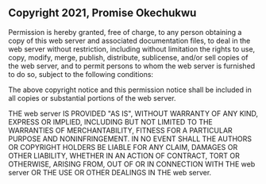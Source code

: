 ## Copyright 2021, Promise Okechukwu

Permission is hereby granted, free of charge, to any person obtaining a copy of this web server and associated documentation files, to deal in the web server without restriction, including without limitation the rights to use, copy, modify, merge, publish, distribute, sublicense, and/or sell copies of the web server, and to permit persons to whom the web server is furnished to do so, subject to the following conditions:

The above copyright notice and this permission notice shall be included in all copies or substantial portions of the web server.

THE web server IS PROVIDED "AS IS", WITHOUT WARRANTY OF ANY KIND, EXPRESS OR IMPLIED, INCLUDING BUT NOT LIMITED TO THE WARRANTIES OF MERCHANTABILITY, FITNESS FOR A PARTICULAR PURPOSE AND NONINFRINGEMENT. IN NO EVENT SHALL THE AUTHORS OR COPYRIGHT HOLDERS BE LIABLE FOR ANY CLAIM, DAMAGES OR OTHER LIABILITY, WHETHER IN AN ACTION OF CONTRACT, TORT OR OTHERWISE, ARISING FROM, OUT OF OR IN CONNECTION WITH THE web server OR THE USE OR OTHER DEALINGS IN THE web server.
